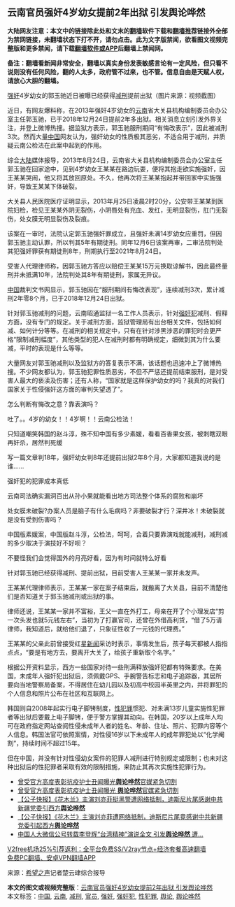  <h2>云南官员强奸4岁幼女提前2年出狱 引发舆论哗然</h2> <p class="notice"><b>大陆网友注意：本文中的链接除此处和文末的<a href="https://github.com/bannedbook/fanqiang" >翻墙</a>软件下载和<a href="https://github.com/killgcd/justmysocks/blob/master/README.md">翻墙推荐</a>链接外全部为禁网链接，未翻墙状态下打不开，请勿点击。此为文字版禁闻，欲看图文视频完整版和更多禁闻，请下载<a href="https://github.com/bannedbook/fanqiang">翻墙软件或APP</a>后翻墙上禁闻网。</p><p>备注：翻墙看新闻非常安全，翻墙以真实身份发表敏感言论有一定风险，但只看不说则没有任何风险，翻的人太多，政府管不过来，也不管。信息自由是天赋人权，请放心大胆的翻墙。</b></p>  <div class="entry"> <p id="conimg"><a href="https://www.bannedbook.org/bnews/tag/%e5%bc%ba%e5%a5%b8/" class="st_tag internal_tag" rel="tag" title="标签 强奸 下的日志">强奸</a>4岁幼女的郭玉驰近日被曝已经获得<a href="https://www.bannedbook.org/bnews/tag/%E5%87%8F%E5%88%91/" class="st_tag internal_tag" rel="tag" title="标签 减刑 下的日志">减刑</a>提前出狱（图片来源：视频截图）</p> <p>近日，有网友爆料称，在2013年强奸4岁幼女的<a href="https://www.bannedbook.org/bnews/tag/%e4%ba%91%e5%8d%97/" class="st_tag internal_tag" rel="tag" title="标签 云南 下的日志">云南</a>省大关县机构编制委员会办公室主任郭玉驰，已于2018年12月24日提前2年多出狱。相关消息立刻引发外界关注，并登上微博热搜。据监狱方表示，郭玉驰服刑期间“有悔改表示”，因此被减刑3次。然而大量<span class='wp_keywordlink_affiliate'><a href="https://www.bannedbook.org/" title="中国" target="_blank">中国</a></span>网友认为，强奸幼女的性质极其恶劣，不适合用于减刑，并质疑云南公检法在此案中起到的作用。</p> <p>综合<span class='wp_keywordlink_affiliate'><a href="https://www.bannedbook.org/" title="大陆" target="_blank">大陆</a></span>媒体报导，2013年8月24日，云南省大关县机构编制委员会办公室主任郭玉驰在回家途中，见到4岁幼女王某某在路边玩耍，便将其抱走欲实施强奸，因王某某哭闹，他又将其放回原处。不久，他再次将王某某抱起并带回家中实施强奸，导致王某某下体破裂。</p> <p>大关县人民医院医疗证明显示，2013年月25日凌晨2时20分，公安带王某某到医院妇检，检见王某某外阴无裂伤，小阴唇处有充血、发红，无明显裂伤，肛门无裂伤，处女膜无明显裂伤及裂痕。</p> <p>该案在一审时，法院认定郭玉驰强奸罪成立，且强奸未满14岁幼女应重罚，但因郭玉驰主动认罪，所以判其5年有期徒刑。同年12月6日该案再审，二审法院判处其犯强奸罪获有期徒刑8年，刑期执行至2021年8月24日。</p> <p>受害人代理律师称，因郭玉驰方答应以赔偿王某某15万元换取谅解书，因此最终量刑并未抵满10年，法院判处其8年有期徒刑，家属无异议。</p>  <p><a href="https://www.bannedbook.org/bnews/tag/%E4%B8%AD%E5%9B%BD/" class="st_tag internal_tag" rel="tag" title="标签 中国 下的日志">中国</a>裁判文书网显示，郭玉驰因在“服刑期间有悔改表现”，连续减刑3次，累计减刑2年零8个月，已于2018年12月24日出狱。</p> <p>针对郭玉驰减刑的问题，云南昭通监狱一名工作人员表示，针对<a href="https://www.bannedbook.org/bnews/tag/%E5%BC%BA%E5%A5%B8%E7%8A%AF/" class="st_tag internal_tag" rel="tag" title="标签 强奸犯 下的日志">强奸犯</a>减刑、假释方面，没有专门的规定。关于减刑方面，监狱管理局有出台相关文件，包括如何减、如何计分等等。在减刑的相关规定中，只有在针对涉黑涉恶的罪犯时会更严格“限制减刑幅度”，其他类型的犯人在减刑时都有明确规定，细微到其为什么要减，平时的表现是什么等等。</p> <p>大量网友对郭玉驰减刑以及监狱方的答复表示不满，该话题也迅速冲上了微博热搜。不少网友都认为，郭玉驰犯罪性质恶劣，不但不严惩还提前结束服刑，是对受害人最大的亵渎及伤害；还有人称，“国家就是这样保护幼女的吗？我真的对我们国家关于性侵强奸这方面的审判失望透了”。</p> <p>怎么判断有悔改之意？靠表演吗？</p> <p>吐了。。4岁的幼女！！4岁啊！！云南公检法！</p> <p>只知道嘲笑韩国的赵斗淳，殊不知中国有多少素媛，看看百香果女孩，被刺瞎双眼再奸杀，居然判死缓</p>  <p>写一篇文章判18年，强奸幼女判8年还提前出狱2年8个月，大家都知道我说的是谁&#8230;&#8230;</p> <p>强奸犯的犯罪成本真低</p> <p>云南司法确实漏洞百出从孙小果就能看出地方司法整个体系的腐败和崩坏</p> <p>处女膜未破裂?办案人员是脑子有什么毛病吗？非要破裂才行？深井冰！未破裂就是没有受到伤害吗？</p> <p>中国版素媛案，中国版赵斗淳，公检法，呵呵，合着只要靠演戏就能减刑，减刑减的多少取决于演技好不好呗？</p> <p>不要怪我们会觉得国外的月亮好看，因为有时间就特么好看</p>  <p>针对郭玉驰已经获得减刑、提前出狱，目前受害人王某某一家并未发声。</p> <p>王某某代理律师表示，王某某一家在案子结束后，就搬离了大关县，目前不清楚他们是否知道关于郭玉驰减刑或出狱的事。</p> <p>律师还说，王某某一家并不富裕，王父一直在外打工，母亲在开了个小理发店“剪一次头发也就5元钱左右”，当初为了打赢官司，还曾在外借高利贷，“借了5万请律师，我知道后，就给他们退了，只象征性收了一元钱的代理费。”</p> <p>王某某的父亲此前曾接受红星<span class='wp_keywordlink_affiliate'><a href="https://www.bannedbook.org/" title="新闻">新闻</a></span>采访时表示，事情发生后，孩子每天都被人指指点点，“要是有地方去，要离开大关了，给孩子重新取个名字。”</p> <p>根据公开资料显示，西方一些国家对待一些刑满释放强奸犯都有特殊要求。在美国，未成年人强奸犯出狱后，须佩戴GPS、手腕警告标志和电子追踪器，其居所要向当地警察局备案，不得居住在幼儿园以及初高中校园半英里之内，并将罪犯的个人信息和照片公布在社区和互联网上。</p> <p>韩国则自2008年起实行电子脚铐制度，<a href="https://www.bannedbook.org/bnews/tag/%E6%80%A7%E7%8A%AF%E7%BD%AA/" class="st_tag internal_tag" rel="tag" title="标签 性犯罪 下的日志">性犯罪</a>惯犯、对未满13岁儿童实施性犯罪者等出狱后要戴上电子脚铐，便于警方掌握其动向。在韩国，20岁以上成年人均可在政府指定网站查阅性侵未成年人者的姓名、年龄、住址、照片、犯罪内容等个人信息。韩国法官可依照案情，对性侵16岁以下未成年人的成年罪犯处以“化学阉割”，持续时间不超过15年。</p>  <p>但在中国，并没有针对性侵幼女案件的犯罪人减刑进行特别规定或限制；也未对这种出狱后的性犯罪者采取有效的限制措施，来防止其再次实施性犯罪行为。</p> <ul class='op-related-articles' title='相关阅读'> <li><a href='https://www.bannedbook.org/bnews/baitai/20201014/1413742.html' target='_blank'>曾受官方高度表彰抗疫护士丑闻曝光<b>舆论哗然</b>官媒紧急切割</a></li> <li><a href='https://www.bannedbook.org/bnews/headline/20201014/1413659.html' target='_blank'>曾受官方高度表彰抗疫护士丑闻曝光 <b>舆论哗然</b>官媒紧急切割</a></li> <li><a href='https://www.bannedbook.org/bnews/bannedvideo/20200909/1393698.html' target='_blank'>【公子快报】《花木兰》主演刘亦菲挺黑警遭网络抵制，迪斯尼片尾感谢中共新疆党委引西方<b>舆论哗然</b></a></li> <li><a href='https://www.bannedbook.org/bnews/bannedvideo/20200909/1393672.html' target='_blank'>【公子快报】《花木兰》主演刘亦菲遭网络抵制，迪斯尼片尾竟感谢中共新疆党委引起西方<b>舆论哗然</b></a></li> <li><a href='https://www.bannedbook.org/bnews/cbnews/20200731/1372624.html' target='_blank'>中国人大微信公号转载李登辉“台湾精神”演说全文 引发<b>舆论哗然</b> 遭…</a></li> </ul> <p class="texttj"> <a href="https://www.bannedbook.org/forum23/topic22702.html" target="_blank">V2free机场25%引荐返利：全平台免费SS/V2ray节点+经济套餐高速翻墙</a><br/> <a href="https://github.com/bannedbook/fanqiang/wiki/%E7%A6%81%E9%97%BB%E7%BD%91%E5%AE%89%E5%8D%93%E7%BF%BB%E5%A2%99%E6%96%B0%E9%97%BBAPP" target="_blank">免费PC翻墙、安卓VPN翻墙APP</a></p><p> 来源：<span class='wp_keywordlink_affiliate'><a href="https://www.soundofhope.org" title="希望之声" target="_blank">希望之声</a></span>记者楚云珒综合报导 </p><a name='sharetosocial'></a>       <div><b>本文的图文或视频完整版</b>：<a href='https://www.bannedbook.org/bnews/cbnews/20201216/1448793.html'>云南官员强奸4岁幼女提前2年出狱 引发舆论哗然</a></div>  </div><!--END ENTRY--> <div class="postfooter"> <div>本文标签：<a href="https://www.bannedbook.org/bnews/tag/%E4%B8%AD%E5%9B%BD/" rel="tag">中国</a>, <a href="https://www.bannedbook.org/bnews/tag/%e4%ba%91%e5%8d%97/" rel="tag">云南</a>, <a href="https://www.bannedbook.org/bnews/tag/%E5%87%8F%E5%88%91/" rel="tag">减刑</a>, <a href="https://www.bannedbook.org/bnews/tag/%E5%AE%98%E5%91%98/" rel="tag">官员</a>, <a href="https://www.bannedbook.org/bnews/tag/%e5%bc%ba%e5%a5%b8/" rel="tag">强奸</a>, <a href="https://www.bannedbook.org/bnews/tag/%E5%BC%BA%E5%A5%B8%E7%8A%AF/" rel="tag">强奸犯</a>, <a href="https://www.bannedbook.org/bnews/tag/%E6%80%A7%E7%8A%AF%E7%BD%AA/" rel="tag">性犯罪</a>, <a href="https://www.bannedbook.org/bnews/tag/%E8%88%86%E8%AE%BA/" rel="tag">舆论</a>, <a href="https://www.bannedbook.org/bnews/tag/%E8%88%86%E8%AE%BA%E5%93%97%E7%84%B6/" rel="tag">舆论哗然</a></div>  </div><!--END POSTFOOTER--> 
